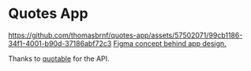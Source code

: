 # Quotes App
https://github.com/thomasbrnf/quotes-app/assets/57502071/99cb1186-34f1-4001-b90d-37186abf72c3
[Figma concept behind app design.](https://www.figma.com/file/9CcVgdICSsJsQPIRGUFJnC/Quo-.?type=design&node-id=0%3A1&mode=dev)

Thanks to [quotable](https://github.com/lukePeavey/quotable) for the API. 





